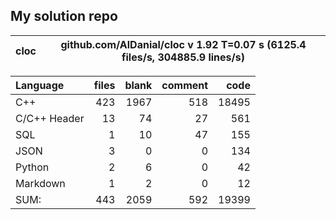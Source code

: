 ## My solution repo

cloc|github.com/AlDanial/cloc v 1.92  T=0.07 s (6125.4 files/s, 304885.9 lines/s)
--- | ---

Language|files|blank|comment|code
:-------|-------:|-------:|-------:|-------:
C++|423|1967|518|18495
C/C++ Header|13|74|27|561
SQL|1|10|47|155
JSON|3|0|0|134
Python|2|6|0|42
Markdown|1|2|0|12
SUM:|443|2059|592|19399
